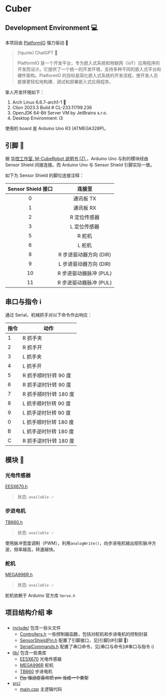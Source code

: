   
# Cuber  
  
## Development Environment 💻  
  
本项目由 [PlatformIO](https://platformio.org/) 强力驱动 🚀  
  
> [!quote] ChatGPT 🤖  
>  
> PlatformIO 是一个开发平台，专为嵌入式系统和物联网（IoT）应用程序的开发而设计。它提供了一个统一的开发环境，支持多种不同的嵌入式平台和硬件架构。PlatformIO 的目标是简化嵌入式系统的开发流程，使开发人员能够更轻松地构建、调试和部署嵌入式应用程序。  
  
笨人开发环境如下：  
  
1. Arch Linux 6.6.7-arch1-1 🐧  
2. Clion 2023.3 Build # CL-233.11799.238  
3. OpenJDK 64-Bit Server VM by JetBrains s.r.o.  
4. Desktop Environment: i3  
  
使用的 board 是 Arduino Uno R3 (ATMEGA328P)。  
  
## 引脚 🦶
  
据 [华控工作室. M-CubeRobot 说明书 [Z].](M-CubeRobot说明书.pdf)，Arduino Uno 与别的模块经由 Sensor Shield 间接连接。而 Arduino Uno 与 Sensor Shield 引脚实际一致。  
  
如下为 Sensor Shield 的脚位连接注释：  
  
| Sensor Shield 接口 |         连接至         |  
| :----------------: | :--------------------: |  
|         0          |       通讯板 TX        |  
|         1          |       通讯板 RX        |  
|         2          |      R 定位传感器      |  
|         3          |      L 定位传感器      |  
|         5          |         R 舵机         |  
|         6          |         L 舵机         |  
|         8          | R 步进驱动器方向 (DIR) |  
|         9          | L 步进驱动器方向 (DIR) |  
|         10         | R 步进驱动器脉冲 (PUL) |  
|         11         | R 步进驱动器脉冲 (PUL) |  
  
## 串口与指令 ℹ
  
通过 Serial，机械抓手对以下命令作出响应：  
  
| 指令 | 动作                  |  
| ---- | --------------------- |  
| 1    | R 抓手夹              |  
| 2    | R 抓手开              |  
| 3    | L 抓手夹              |  
| 4    | L 抓手开              |  
| 5    | R 抓手顺时针转 90 度  |  
| 6    | R 抓手逆时针转 90 度  |  
| 7    | R 抓手顺时针转 180 度 |  
| 8    | L 抓手顺时针转 90 度  |  
| 9    | L 抓手逆时针转 90 度  |  
| 0    | L 抓手顺时针转 180 度 |  
| B    | L 抓手逆时针转 180 度 |  
| C    | R 抓手逆时针转 180 度 |  
  
## 模块 🧩  
  
### 光电传感器  
  
[EESX670.h](lib/EESX670/EESX670.h)  
  
> 状态: `available ✅`  
  
### 步进电机  
  
[TB660.h](lib/TB660/TB660.h)  
  
> 状态: `available ✅`  
  
使用脉冲宽度调制（PWM），利用`analogWrite()`，向步进电机输出矩形脉冲方波，频率越高，转速越快。  
  
### 舵机  
  
[MEGA996R.h](lib/MEGA996R/MEGA996R.h)  
  
> 状态: `available ✅`  
  
舵机依赖于 Arduino 官方库 `Servo.h`  
  
## 项目结构介绍 🕸  
  
- [include/](include) 包含一些头文件  
  - [Controllers.h](include/Controllers.h) 一些控制器函数，包括对舵机和步进电机的控制封装  
  - [SensorShieldPin.h](include/SensorShieldPins.h) 配置了引脚接口，见[引脚](#引脚 🦶)
  - [SerialCommands.h](include/SerialCommands.h) 配置了串口命令，见[串口与命令](#串口与指令 ℹ)
- [lib/](lib) 包含一些类库  
  - [EESX670](lib/EESX670) 光电传感器  
  - [MEGA996R](lib/MEGA996R) 舵机  
  - [TB660](lib/TB660) 步进电机  
  - ~~[Pin](lib/Pin) 强迫症喜欢把 pin 当成一个类型~~  
- [src/](src)  
  - [main.cpp](src/main.cpp) 主逻辑代码
